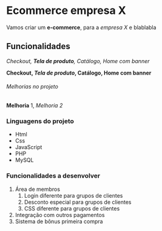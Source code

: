 # Ecommerce empresa X

Vamos criar um **e-commerce**, para a *empresa X* e blablabla

## Funcionalidades

_Checkout, **Tela de produto**, Catálogo, Home com banner_

**Checkout, _Tela de produto_, Catálogo, Home com banner**

###### Melhorias no projeto

__Melhoria__ 1, _Melhoria 2_


### Linguagens do projeto

* Html
* Css
* JavaScript
* PHP
* MySQL

### Funcionalidades a desenvolver

1. Área de membros
    1. Login diferente para grupos de clientes
    2. Desconto especial para grupos de clientes
    3. CSS diferente para grupos de clientes
2. Integração com outros pagamentos
3. Sistema de bônus primeira compra